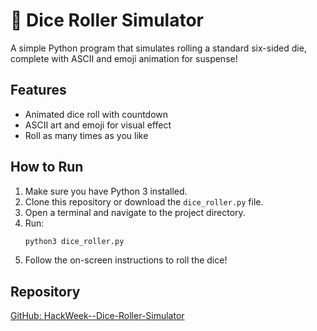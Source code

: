 # 🎲 Dice Roller Simulator

A simple Python program that simulates rolling a standard six-sided die, complete with ASCII and emoji animation for suspense!

## Features
- Animated dice roll with countdown
- ASCII art and emoji for visual effect
- Roll as many times as you like

## How to Run
1. Make sure you have Python 3 installed.
2. Clone this repository or download the `dice_roller.py` file.
3. Open a terminal and navigate to the project directory.
4. Run:
   ```bash
   python3 dice_roller.py
   ```
5. Follow the on-screen instructions to roll the dice!

## Repository
[GitHub: HackWeek--Dice-Roller-Simulator](https://github.com/AMANSINGH1674/HackWeek--Dice-Roller-Simulator) 